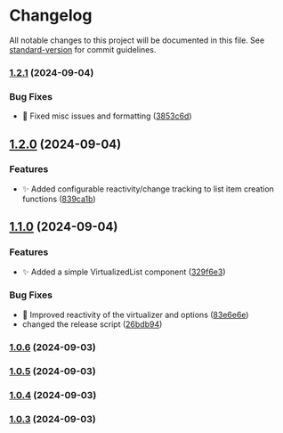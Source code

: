 # Changelog

All notable changes to this project will be documented in this file. See [standard-version](https://github.com/conventional-changelog/standard-version) for commit guidelines.

### [1.2.1](https://github.com/doeixd/create-virtualized-list-solid/compare/v1.2.0...v1.2.1) (2024-09-04)


### Bug Fixes

* :bug: Fixed misc issues and formatting ([3853c6d](https://github.com/doeixd/create-virtualized-list-solid/commit/3853c6de08aa958cf30b98159eb5672101a6eb4c))

## [1.2.0](https://github.com/doeixd/create-virtualized-list-solid/compare/v1.1.0...v1.2.0) (2024-09-04)


### Features

* :sparkles: Added configurable reactivity/change tracking to list item creation functions ([839ca1b](https://github.com/doeixd/create-virtualized-list-solid/commit/839ca1b0c10ed64644b622a7127e3b2c791e38f3))

## [1.1.0](https://github.com/doeixd/create-virtualized-list-solid/compare/v1.0.14...v1.1.0) (2024-09-04)


### Features

* :sparkles: Added a simple VirtualizedList component ([329f6e3](https://github.com/doeixd/create-virtualized-list-solid/commit/329f6e3efff4c7996a1bc3a743d8528a101dc066))


### Bug Fixes

* :poop: Improved reactivity of the virtualizer and options ([83e6e6e](https://github.com/doeixd/create-virtualized-list-solid/commit/83e6e6ef0eff32b3f875790d67cccf5a6617e1d9))
* changed the release script ([26bdb94](https://github.com/doeixd/create-virtualized-list-solid/commit/26bdb9498c7f6c172dcdcafad50e851ed3350df7))

### [1.0.6](https://github.com/doeixd/create-virtualized-list-solid/compare/v1.0.5...v1.0.6) (2024-09-03)

### [1.0.5](https://github.com/doeixd/create-virtualized-list-solid/compare/v1.0.4...v1.0.5) (2024-09-03)

### [1.0.4](https://github.com/doeixd/create-virtualized-list-solid/compare/v1.0.3...v1.0.4) (2024-09-03)

### [1.0.3](https://github.com/doeixd/create-virtualized-list-solid/compare/v1.0.2...v1.0.3) (2024-09-03)
